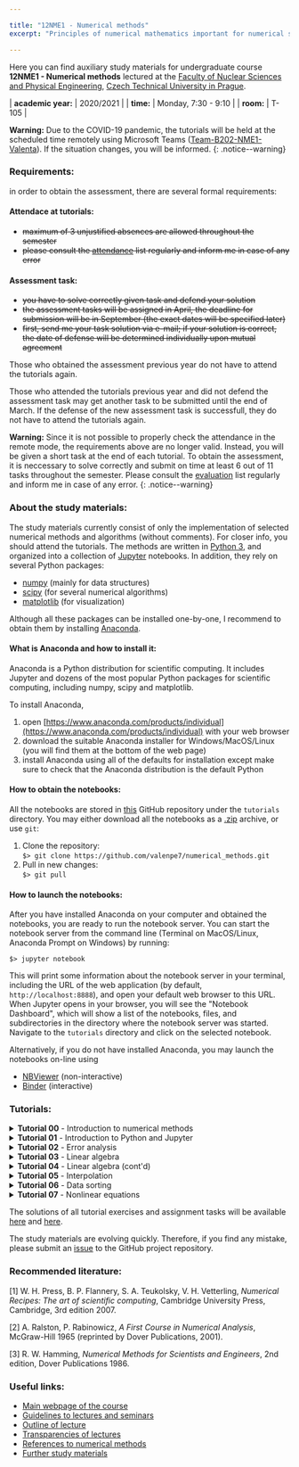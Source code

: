 ```yaml
---

title: "12NME1 - Numerical methods"
excerpt: "Principles of numerical mathematics important for numerical solving of problems related mainly to physics and technology are demonstrated using Python programming language. The course covers methods to solve algebraic equations, nonlinear equations, ordinary differential equations (initial and boundary value problems), methods for interpolation and extrapolation, numerical optimization, and data sorting."

---
```


Here you can find auxiliary study materials for undergraduate course <b>12NME1 - Numerical methods</b> lectured at the [Faculty of Nuclear Sciences and Physical Engineering](https://www.fjfi.cvut.cz/cz/), [Czech Technical University in Prague](https://www.cvut.cz/).

| **academic year:** | 2020/2021 |
| **time:** | Monday, 7:30 - 9:10 |
| **room:** | T-105 |

**Warning:** Due to the COVID-19 pandemic, the tutorials will be held at the scheduled time remotely using Microsoft Teams ([Team-B202-NME1-Valenta](https://teams.microsoft.com/l/channel/19%3a1004cbffd51143eeb1d526f4066b4d37%40thread.tacv2/General?groupId=1793b8cb-591b-4a71-965e-b01e74a19aae&tenantId=f345c406-5268-43b0-b19f-5862fa6833f8)). If the situation changes, you will be informed.
{: .notice--warning}

### Requirements:

in order to obtain the assessment, there are several formal requirements: 

#### Attendace at tutorials:
- ~~maximum of 3 unjustified absences are allowed throughout the semester~~
- ~~please consult the [attendance](https://teams.microsoft.com/l/file/ED4AE881-3282-490E-A280-63094336D17D?tenantId=f345c406-5268-43b0-b19f-5862fa6833f8&fileType=xlsx&objectUrl=https%3A%2F%2Fcampuscvut.sharepoint.com%2Fsites%2FTeam-B202-12NME1-Valenta%2FSdilene%20dokumenty%2FGeneral%2Fattendance_list.xlsx&baseUrl=https%3A%2F%2Fcampuscvut.sharepoint.com%2Fsites%2FTeam-B202-12NME1-Valenta&serviceName=teams&threadId=19:1004cbffd51143eeb1d526f4066b4d37@thread.tacv2&groupId=1793b8cb-591b-4a71-965e-b01e74a19aae) list regularly and inform me in case of any error~~

#### Assessment task:
- ~~you have to solve correctly given task and defend your solution~~
- ~~the assessment tasks will be assigned in April, the deadline for submission will be in September (the exact dates will be specified later)~~  
- ~~first, send me your task solution via e-mail; if your solution is correct, the date of defense will be determined individually upon mutual agreement~~

Those who obtained the assessment previous year do not have to attend the tutorials again.

Those who attended the tutorials previous year and did not defend the assessment task may get another task to be submitted until the end of March. If the defense of the new assessment task is successfull, they do not have to attend the tutorials again.

**Warning:** Since it is not possible to properly check the attendance in the remote mode, the requirements above are no longer valid. Instead, you will be given a short task at the end of each tutorial. To obtain the assessment, it is neccessary to solve correctly and submit on time at least 6 out of 11 tasks throughout the semester. Please consult the [evaluation](https://teams.microsoft.com/l/file/ED4AE881-3282-490E-A280-63094336D17D?tenantId=f345c406-5268-43b0-b19f-5862fa6833f8&fileType=xlsx&objectUrl=https%3A%2F%2Fcampuscvut.sharepoint.com%2Fsites%2FTeam-B202-12NME1-Valenta%2FSdilene%20dokumenty%2FGeneral%2Fattendance_list.xlsx&baseUrl=https%3A%2F%2Fcampuscvut.sharepoint.com%2Fsites%2FTeam-B202-12NME1-Valenta&serviceName=teams&threadId=19:1004cbffd51143eeb1d526f4066b4d37@thread.tacv2&groupId=1793b8cb-591b-4a71-965e-b01e74a19aae) list regularly and inform me in case of any error.
{: .notice--warning}

### About the study materials:

The study materials currently consist of only the implementation of selected numerical methods and algorithms (without comments). For closer info, you should attend the tutorials. The methods are written in [Python 3](https://www.python.org/), and organized into a collection of [Jupyter](https://www.jupyter.org) notebooks. In addition, they rely on several Python packages:
- [numpy](https://numpy.org/) (mainly for data structures)
- [scipy](https://www.scipy.org/) (for several numerical algorithms)
- [matplotlib](https://matplotlib.org/) (for visualization)

Although all these packages can be installed one-by-one, I recommend to obtain them by installing [Anaconda](https://www.anaconda.com/).

#### What is Anaconda and how to install it:

Anaconda is a Python distribution for scientific computing. It includes Jupyter and dozens of the most popular Python packages for scientific computing, including numpy, scipy and matplotlib. 

To install Anaconda, 
1. open [https://www.anaconda.com/products/individual](https://www.anaconda.com/products/individual) with your web browser
2. download the suitable Anaconda installer for Windows/MacOS/Linux (you will find them at the bottom of the web page)
3. install Anaconda using all of the defaults for installation except make sure to check that the Anaconda distribution is the default Python

#### How to obtain the notebooks:

All the notebooks are stored in [this](https://github.com/valenpe7/numerical_methods) GitHub repository under the `tutorials` directory. You may either download all the notebooks as a [.zip](https://github.com/valenpe7/numerical_methods/archive/master.zip) archive, or use `git`:

1. Clone the repository:  
```$> git clone https://github.com/valenpe7/numerical_methods.git```
2. Pull in new changes:  
``` $> git pull ```

#### How to launch the notebooks:

After you have installed Anaconda on your computer and obtained the notebooks, you are ready to run the notebook server. You can start the notebook server from the command line (Terminal on MacOS/Linux, Anaconda Prompt on Windows) by running:
```
$> jupyter notebook
```
This will print some information about the notebook server in your terminal, including the URL of the web application (by default, `http://localhost:8888`), and open your default web browser to this URL. When Jupyter opens in your browser, you will see the "Notebook Dashboard", which will show a list of the notebooks, files, and subdirectories in the directory where the notebook server was started. Navigate to the `tutorials` directory and click on the selected notebook.

Alternatively, if you do not have installed Anaconda, you may launch the notebooks on-line using

* [NBViewer](https://nbviewer.jupyter.org) (non-interactive)
* [Binder](https://mybinder.org) (interactive)

### Tutorials:

<section class="page__content" itemprop="text"> 

<details class="page__content" itemprop="text">
<summary>
<strong>Tutorial 00</strong> - Introduction to numerical methods
</summary>
<p markdown="1">
Organization of tutorials, installation and setup of required tools
</p>
</details>

<details class="page__content" itemprop="text">
<summary>
<strong>Tutorial 01</strong> - Introduction to Python and Jupyter
</summary>
<p markdown="1">
Basic concepts and features of Python, numeric and math-related functions and data types, Jupyter environment, numpy, scipy, matplotlib modules.  
Download the [assignment](https://raw.githubusercontent.com/valenpe7/numerical_methods/master/tasks/task_01.ipynb) and submit your solution in the .ipynb format [here](https://form.jotform.com/210404523662042) (<span style="color:red">deadline: 28/02/2021 23:59 CET</span>).  
Materials from lecture: [nbviewer](https://nbviewer.jupyter.org/github/valenpe7/numerical_methods/blob/master/tutorials/01-introduction.ipynb), [binder](https://mybinder.org/v2/gh/valenpe7/numerical_methods/HEAD?filepath=tutorials%2F01-introduction.ipynb), [ipynb](https://raw.githubusercontent.com/valenpe7/numerical_methods/master/tutorials/01-introduction.ipynb)
</p>
</details>

<details class="page__content" itemprop="text">
<summary>
<strong>Tutorial 02</strong> - Error analysis
</summary>
<p markdown="1">
Floating point representation of numbers, roundoff error, truncation error, numerical stability and condition number.   
Download the [assignment](https://raw.githubusercontent.com/valenpe7/numerical_methods/master/tasks/task_02.ipynb) and submit your solution in the .ipynb format [here](https://form.jotform.com/210404436620342) (<span style="color:red">deadline: 07/03/2021 23:59 CET</span>).  
Materials from lecture: [nbviewer](https://nbviewer.jupyter.org/github/valenpe7/numerical_methods/blob/master/tutorials/02-error_analysis.ipynb), [binder](https://mybinder.org/v2/gh/valenpe7/numerical_methods/HEAD?filepath=tutorials%2F02-error_analysis.ipynb), [ipynb](https://raw.githubusercontent.com/valenpe7/numerical_methods/master/tutorials/02-error_analysis.ipynb)
</p>
</details>

<details class="page__content" itemprop="text">
<summary>
<strong>Tutorial 03</strong> - Linear algebra
</summary>
<p markdown="1">
Basic linear algebra operations, direct methods for solving linear equation systems, forward and backward substitution, Gaussian elimination, LU decomposition, Thomas algorithm.  
Download the [assignment](https://raw.githubusercontent.com/valenpe7/numerical_methods/master/tasks/task_03.ipynb) and submit your solution in the .ipynb format [here](https://form.jotform.com/210405082358348) (<span style="color:red">deadline: 14/03/2021 23:59 CET</span>).  
Materials from lecture: [nbviewer](https://nbviewer.jupyter.org/github/valenpe7/numerical_methods/blob/master/tutorials/03-linear_algebra.ipynb), [binder](https://mybinder.org/v2/gh/valenpe7/numerical_methods/HEAD?filepath=tutorials%2F03-linear_algebra.ipynb), [ipynb](https://raw.githubusercontent.com/valenpe7/numerical_methods/master/tutorials/03-linear_algebra.ipynb)
</p>
</details>

<details class="page__content" itemprop="text">
<summary>
<strong>Tutorial 04</strong> - Linear algebra (cont'd)
</summary>
<p markdown="1">
Iterative methods for solving linear equation systems, Jacobi method, Gauss-Seidel method, successive overrelaxation method, power iteration and eigensystems, conjugate gradient method.  
Download the [assignment](https://raw.githubusercontent.com/valenpe7/numerical_methods/master/tasks/task_04.ipynb) and submit your solution in the .ipynb format [here](https://form.jotform.com/210405178142345) (<span style="color:red">deadline: 21/03/2021 23:59 CET</span>).  
Materials from lecture: [nbviewer](https://nbviewer.jupyter.org/github/valenpe7/numerical_methods/blob/master/tutorials/04-linear_algebra_contd.ipynb), [binder](https://mybinder.org/v2/gh/valenpe7/numerical_methods/HEAD?filepath=tutorials%2F04-linear_algebra_contd.ipynb), [ipynb](https://raw.githubusercontent.com/valenpe7/numerical_methods/master/tutorials/04-linear_algebra_contd.ipynb)
</p>
</details>

<details class="page__content" itemprop="text">
<summary>
<strong>Tutorial 05</strong> - Interpolation
</summary>
<p markdown="1">
Piece-wise linear interpolation, Lagrange interpolation and Neville's algorithm, Chebyshev polynomials and approximation, linear and quadratic least squares interpolation.  
Download the [assignment](https://raw.githubusercontent.com/valenpe7/numerical_methods/master/tasks/task_05.ipynb) and submit your solution in the .ipynb format [here](https://form.jotform.com/210405129320339) (<span style="color:red">deadline: 28/03/2021 23:59 CET</span>).  
Materials from lecture: [nbviewer](https://nbviewer.jupyter.org/github/valenpe7/numerical_methods/blob/master/tutorials/05-interpolation.ipynb), [binder](https://mybinder.org/v2/gh/valenpe7/numerical_methods/HEAD?filepath=tutorials%2F05-interpolation.ipynb), [ipynb](https://raw.githubusercontent.com/valenpe7/numerical_methods/master/tutorials/05-interpolation.ipynb)
</p>
</details>

<details class="page__content" itemprop="text">
<summary>
<strong>Tutorial 06</strong> - Data sorting
</summary>
<p markdown="1">
Various algorithms for data sorting and their comparison, bubble sort, selection sort, insertion sort, shell sort, quicksort, heap sort, benchmarking.    
Download the [assignment](https://raw.githubusercontent.com/valenpe7/numerical_methods/master/tasks/task_06.ipynb) and submit your solution in the .ipynb format [here](https://form.jotform.com/210871511949358) (<span style="color:red">deadline: 11/04/2021 23:59 CET</span>).  
Materials from lecture: [nbviewer](https://nbviewer.jupyter.org/github/valenpe7/numerical_methods/blob/master/tutorials/06-data_sorting.ipynb), [binder](https://mybinder.org/v2/gh/valenpe7/numerical_methods/HEAD?filepath=tutorials%2F06-data_sorting.ipynb), [ipynb](https://raw.githubusercontent.com/valenpe7/numerical_methods/master/tutorials/06-data_sorting.ipynb)
</p>
</details>

<details class="page__content" itemprop="text">
<summary>
<strong>Tutorial 07</strong> - Nonlinear equations 
</summary>
<p markdown="1">
Root finding and nonlinear set of equations, bisection method, secant method, false position method, Newton-Raphson method.    
Download the [assignment](https://raw.githubusercontent.com/valenpe7/numerical_methods/master/tasks/task_07.ipynb) and submit your solution in the .ipynb format [here](https://form.jotform.com/210871857045358) (<span style="color:red">deadline: 18/04/2021 23:59 CET</span>).  
Materials from lecture: [nbviewer](https://nbviewer.jupyter.org/github/valenpe7/numerical_methods/blob/master/tutorials/07-nonlinear_equations.ipynb), [binder](https://mybinder.org/v2/gh/valenpe7/numerical_methods/HEAD?filepath=tutorials%2F07-nonlinear_equations.ipynb), [ipynb](https://raw.githubusercontent.com/valenpe7/numerical_methods/master/tutorials/07-nonlinear_equations.ipynb)
</p>
</details>

<!--

<details class="page__content" itemprop="text">
<summary>
<strong>Tutorial 08</strong> - Optimization
</summary>
<p markdown="1">
Search for extremes of functions, golden section search, parabolic interpolation search, gradient descent.  
Download the [assignment](https://raw.githubusercontent.com/valenpe7/numerical_methods/master/tasks/task_08.ipynb) and submit your solution in the .ipynb format [here](https://form.jotform.com/210871600907351) (<span style="color:red">deadline: 25/04/2021 23:59 CET</span>).  
Materials from lecture: [nbviewer](https://nbviewer.jupyter.org/github/valenpe7/numerical_methods/blob/master/tutorials/08-optimization.ipynb), [binder](https://mybinder.org/v2/gh/valenpe7/numerical_methods/HEAD?filepath=tutorials%2F08-optimization.ipynb), [ipynb](https://raw.githubusercontent.com/valenpe7/numerical_methods/master/tutorials/08-optimization.ipynb)
</p>
</details>

<details class="page__content" itemprop="text">
<summary>
<strong>Tutorial 09</strong> - Quadrature
</summary>
<p markdown="1">
Numerical integration of functions, rectangular rule, trapezoidal rule, Simpson's rule, Romberg's method, Gaussian quadrature, Monte-Carlo integration and random number generators.  
Download the [assignment](https://raw.githubusercontent.com/valenpe7/numerical_methods/master/tasks/task_09.ipynb) and submit your solution in the .ipynb format [here](https://form.jotform.com/210871794650360) (<span style="color:red">deadline: 02/05/2021 23:59 CET</span>).  
Materials from lecture: [nbviewer](https://nbviewer.jupyter.org/github/valenpe7/numerical_methods/blob/master/tutorials/09-quadrature.ipynb), [binder](https://mybinder.org/v2/gh/valenpe7/numerical_methods/HEAD?filepath=tutorials%2F09-quadrature.ipynb), [ipynb](https://raw.githubusercontent.com/valenpe7/numerical_methods/master/tutorials/09-quadrature.ipynb)
</p>
</details>

<details class="page__content" itemprop="text">
<summary>
<strong>Tutorial 10</strong> - Initial value problems
</summary>
<p markdown="1">
Initial value problems of ordinary differential equations, explicit and implicit Euler's method, Runge-Kutta methods, Leap-Frog, Adams-Bashford, Adams-Moulton, predictor-corrector, Bulirsch-Stoer algorithm, stiff equations.  
Download the [assignment](https://raw.githubusercontent.com/valenpe7/numerical_methods/master/tasks/task_10.ipynb) and submit your solution in the .ipynb format [here](https://form.jotform.com/210871306050343) (<span style="color:red">deadline: 09/05/2021 23:59 CET</span>).  
Materials from lecture: [nbviewer](https://nbviewer.jupyter.org/github/valenpe7/numerical_methods/blob/master/tutorials/10-initial_value_problems.ipynb), [binder](https://mybinder.org/v2/gh/valenpe7/numerical_methods/HEAD?filepath=tutorials%2F10-initial_value_problems.ipynb), [ipynb](https://raw.githubusercontent.com/valenpe7/numerical_methods/master/tutorials/10-initial_value_problems.ipynb)
</p>
</details>

<details class="page__content" itemprop="text">
<summary>
<strong>Tutorial 11</strong> - Boundary value problems
</summary>
<p markdown="1">
Boundary value problems of ordinary differential equations, finite difference method, shooting method.  
Download the [assignment](https://raw.githubusercontent.com/valenpe7/numerical_methods/master/tasks/task_11.ipynb) and submit your solution in the .ipynb format [here](https://form.jotform.com/210871480363353) (<span style="color:red">deadline: 16/05/2021 23:59 CET</span>).  
Materials from lecture: [nbviewer](https://nbviewer.jupyter.org/github/valenpe7/numerical_methods/blob/master/tutorials/11-boundary_value_problems.ipynb), [binder](https://mybinder.org/v2/gh/valenpe7/numerical_methods/HEAD?filepath=tutorials%2F11-boundary_value_problems.ipynb), [ipynb](https://raw.githubusercontent.com/valenpe7/numerical_methods/master/tutorials/11-boundary_value_problems.ipynb)
</p>
</details>

<details class="page__content" itemprop="text">
<summary>
<strong>Tutorial 12</strong> - Final tutorial Individual consultations, evaluation of assessment tasks, refreshing of selected topics
</summary>
<p markdown="1">
Individual consultations, evaluation of assessment tasks, refreshing of selected topics.
</p>
</details>

-->

</section>

The solutions of all tutorial exercises and assignment tasks will be available [here](https://valenpe7.github.io/numerical_methods/tutorials/solutions.html) and [here](https://valenpe7.github.io/numerical_methods/tasks/solutions.html).

The study materials are evolving quickly. Therefore, if you find any mistake, please submit an [issue](https://github.com/valenpe7/numerical_methods/issues) to the GitHub project repository.

### Recommended literature:

[1] W. H. Press, B. P. Flannery, S. A. Teukolsky, V. H. Vetterling, *Numerical Recipes: The art of scientific computing*, Cambridge University Press, Cambridge, 3rd edition 2007.

[2] A. Ralston, P. Rabinowicz, *A First Course in Numerical Analysis*, McGraw-Hill 1965 (reprinted by Dover Publications, 2001).

[3] R. W. Hamming, *Numerical Methods for Scientists and Engineers*, 2nd edition, Dover Publications 1986.

### Useful links:

- [Main webpage of the course](http://kfe.fjfi.cvut.cz/~vachal/edu/nme/)
- [Guidelines to lectures and seminars](http://kfe.fjfi.cvut.cz/~limpouch/numet/NMECvic.pdf)
- [Outline of lecture](http://kfe.fjfi.cvut.cz/~limpouch/numet/sylnum.html)
- [Transparencies of lectures](http://kfe.fjfi.cvut.cz/~limpouch/numet/lecnum.html)
- [References to numerical methods](http://kfe.fjfi.cvut.cz/~limpouch/numet/refnum.html)
- [Further study materials](http://kfe.fjfi.cvut.cz/~vachal/edu/nme/cviceni/index.html)

